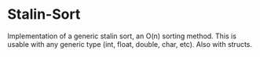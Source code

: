 # Stalin-Sort
Implementation of a generic stalin sort, an O(n) sorting method. This is usable with any generic type (int, float, double, char, etc). Also with structs.
